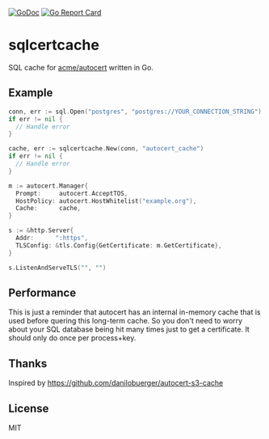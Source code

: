 [![GoDoc](https://godoc.org/github.com/goenning/sqlcertcache?status.svg)](https://godoc.org/github.com/goenning/sqlcertcache) [![Go Report Card](https://goreportcard.com/badge/github.com/goenning/sqlcertcache)](https://goreportcard.com/report/github.com/goenning/sqlcertcache)

# sqlcertcache

SQL cache for [acme/autocert](https://godoc.org/golang.org/x/crypto/acme/autocert) written in Go.

## Example

```go
conn, err := sql.Open("postgres", "postgres://YOUR_CONNECTION_STRING")
if err != nil {
  // Handle error
}

cache, err := sqlcertcache.New(conn, "autocert_cache")
if err != nil {
  // Handle error
}

m := autocert.Manager{
  Prompt:     autocert.AcceptTOS,
  HostPolicy: autocert.HostWhitelist("example.org"),
  Cache:      cache,
}

s := &http.Server{
  Addr:      ":https",
  TLSConfig: &tls.Config{GetCertificate: m.GetCertificate},
}

s.ListenAndServeTLS("", "")
```

## Performance

This is just a reminder that autocert has an internal in-memory cache that is used before quering this long-term cache.
So you don't need to worry about your SQL database being hit many times just to get a certificate. It should only do once per process+key.

## Thanks

Inspired by https://github.com/danilobuerger/autocert-s3-cache

## License

MIT